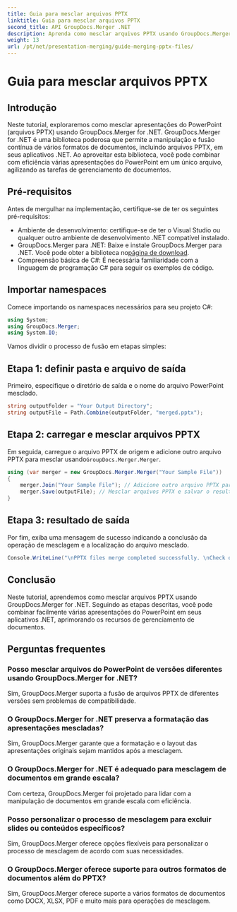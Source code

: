 ```yaml
---
title: Guia para mesclar arquivos PPTX
linktitle: Guia para mesclar arquivos PPTX
second_title: API GroupDocs.Merger .NET
description: Aprenda como mesclar arquivos PPTX usando GroupDocs.Merger for .NET. Simplifique o gerenciamento de documentos com esta poderosa biblioteca .NET.
weight: 13
url: /pt/net/presentation-merging/guide-merging-pptx-files/
---
```


# Guia para mesclar arquivos PPTX

## Introdução
Neste tutorial, exploraremos como mesclar apresentações do PowerPoint (arquivos PPTX) usando GroupDocs.Merger for .NET. GroupDocs.Merger for .NET é uma biblioteca poderosa que permite a manipulação e fusão contínua de vários formatos de documentos, incluindo arquivos PPTX, em seus aplicativos .NET. Ao aproveitar esta biblioteca, você pode combinar com eficiência várias apresentações do PowerPoint em um único arquivo, agilizando as tarefas de gerenciamento de documentos.
## Pré-requisitos
Antes de mergulhar na implementação, certifique-se de ter os seguintes pré-requisitos:
- Ambiente de desenvolvimento: certifique-se de ter o Visual Studio ou qualquer outro ambiente de desenvolvimento .NET compatível instalado.
- GroupDocs.Merger para .NET: Baixe e instale GroupDocs.Merger para .NET. Você pode obter a biblioteca no[página de download](https://releases.groupdocs.com/merger/net/).
- Compreensão básica de C#: É necessária familiaridade com a linguagem de programação C# para seguir os exemplos de código.

## Importar namespaces
Comece importando os namespaces necessários para seu projeto C#:
```csharp
using System; 
using GroupDocs.Merger;
using System.IO;
```

Vamos dividir o processo de fusão em etapas simples:
## Etapa 1: definir pasta e arquivo de saída
Primeiro, especifique o diretório de saída e o nome do arquivo PowerPoint mesclado.
```csharp
string outputFolder = "Your Output Directory";
string outputFile = Path.Combine(outputFolder, "merged.pptx");
```
## Etapa 2: carregar e mesclar arquivos PPTX
 Em seguida, carregue o arquivo PPTX de origem e adicione outro arquivo PPTX para mesclar usando`GroupDocs.Merger.Merger`.
```csharp
using (var merger = new GroupDocs.Merger.Merger("Your Sample File"))
{
    merger.Join("Your Sample File"); // Adicione outro arquivo PPTX para mesclar
    merger.Save(outputFile); // Mesclar arquivos PPTX e salvar o resultado
}
```
## Etapa 3: resultado de saída
Por fim, exiba uma mensagem de sucesso indicando a conclusão da operação de mesclagem e a localização do arquivo mesclado.
```csharp
Console.WriteLine("\nPPTX files merge completed successfully. \nCheck output in {0}", outputFolder);
```

## Conclusão
Neste tutorial, aprendemos como mesclar arquivos PPTX usando GroupDocs.Merger for .NET. Seguindo as etapas descritas, você pode combinar facilmente várias apresentações do PowerPoint em seus aplicativos .NET, aprimorando os recursos de gerenciamento de documentos.

## Perguntas frequentes
### Posso mesclar arquivos do PowerPoint de versões diferentes usando GroupDocs.Merger for .NET?
Sim, GroupDocs.Merger suporta a fusão de arquivos PPTX de diferentes versões sem problemas de compatibilidade.
### O GroupDocs.Merger for .NET preserva a formatação das apresentações mescladas?
Sim, GroupDocs.Merger garante que a formatação e o layout das apresentações originais sejam mantidos após a mesclagem.
### O GroupDocs.Merger for .NET é adequado para mesclagem de documentos em grande escala?
Com certeza, GroupDocs.Merger foi projetado para lidar com a manipulação de documentos em grande escala com eficiência.
### Posso personalizar o processo de mesclagem para excluir slides ou conteúdos específicos?
Sim, GroupDocs.Merger oferece opções flexíveis para personalizar o processo de mesclagem de acordo com suas necessidades.
### O GroupDocs.Merger oferece suporte para outros formatos de documentos além do PPTX?
Sim, GroupDocs.Merger oferece suporte a vários formatos de documentos como DOCX, XLSX, PDF e muito mais para operações de mesclagem.